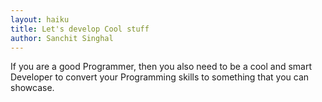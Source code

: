 ```yaml
---
layout: haiku
title: Let's develop Cool stuff
author: Sanchit Singhal
---
```


If you are a good Programmer,
then you also need to be a cool
and smart Developer to convert
your Programming skills to something 
that you can showcase.